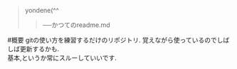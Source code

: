 >yondene(^^
>>──かつてのreadme.md

#概要
gitの使い方を練習するだけのリポジトリ. 覚えながら使っているのでしばしば更新するかも.  
基本,というか常にスルーしていいです.
